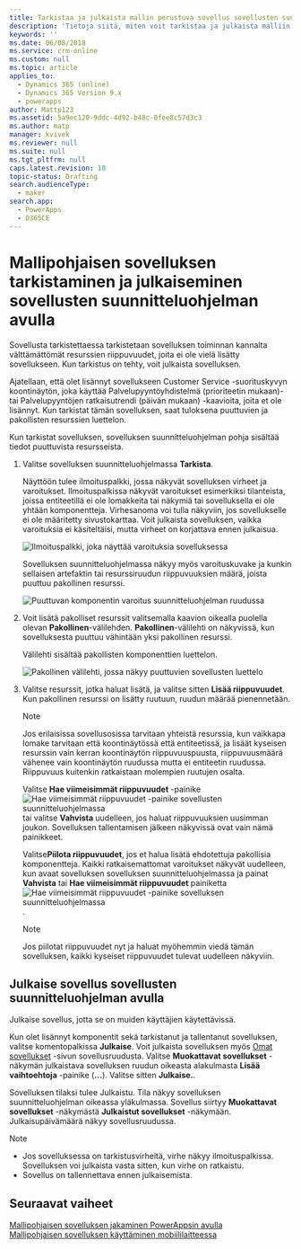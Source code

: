 ```yaml
---
title: Tarkistaa ja julkaista mallin perustuva sovellus sovellusten suunnitteluohjelman avulla | MicrosoftDocs
description: 'Tietoja siitä, miten voit tarkistaa ja julkaista malliin perustuva sovelluksen'
keywords: ''
ms.date: 06/08/2018
ms.service: crm-online
ms.custom: null
ms.topic: article
applies_to:
  - Dynamics 365 (online)
  - Dynamics 365 Version 9.x
  - powerapps
author: Mattp123
ms.assetid: 5a9ec120-9ddc-4d92-b48c-0fee8c57d3c3
ms.author: matp
manager: kvivek
ms.reviewer: null
ms.suite: null
ms.tgt_pltfrm: null
caps.latest.revision: 10
topic-status: Drafting
search.audienceType:
  - maker
search.app:
  - PowerApps
  - D365CE
---
```


# <a name="validate-and-publish-a-model-driven-app-using-the-app-designer"></a>Mallipohjaisen sovelluksen tarkistaminen ja julkaiseminen sovellusten suunnitteluohjelman avulla

Sovellusta tarkistettaessa tarkistetaan sovelluksen toiminnan kannalta välttämättömät resurssien riippuvuudet, joita ei ole vielä lisätty sovellukseen. Kun tarkistus on tehty, voit julkaista sovelluksen. 
  
Ajatellaan, että olet lisännyt sovellukseen Customer Service -suorituskyvyn koontinäytön, joka käyttää Palvelupyyntöyhdistelmä (prioriteetin mukaan)- tai Palvelupyyntöjen ratkaisutrendi (päivän mukaan) -kaavioita, joita et ole lisännyt. Kun tarkistat tämän sovelluksen, saat tuloksena puuttuvien ja pakollisten resurssien luettelon.  
  
Kun tarkistat sovelluksen, sovelluksen suunnitteluohjelman pohja sisältää tiedot puuttuvista resursseista.  
  
1.  Valitse sovelluksen suunnitteluohjelmassa **Tarkista**.  
  
     Näyttöön tulee ilmoituspalkki, jossa näkyvät sovelluksen virheet ja varoitukset. Ilmoituspalkissa näkyvät varoitukset esimerkiksi tilanteista, joissa entiteetillä ei ole lomakkeita tai näkymiä tai sovelluksella ei ole yhtään komponentteja. Virhesanoma voi tulla näkyviin, jos sovellukselle ei ole määritetty sivustokarttaa. Voit julkaista sovelluksen, vaikka varoituksia ei käsiteltäisi, mutta virheet on korjattava ennen julkaisua.  
  
     ![Ilmoituspalkki, joka näyttää varoituksia sovelluksessa](media/app-designer-warning-notification.png "Ilmoituspalkki, joka näyttää varoituksia sovelluksessa")  
  
     Sovelluksen suunnitteluohjelmassa näkyy myös varoituskuvake ja kunkin sellaisen artefaktin tai resurssiruudun riippuvuuksien määrä, joista puuttuu pakollinen resurssi.  
  
     ![Puuttuvan komponentin varoitus suunnitteluohjelman ruudussa](media/warning--button-on-app-designer-tile.png "Puuttuvan komponentin varoitus suunnitteluohjelman ruudussa")  
  
2.  Voit lisätä pakolliset resurssit valitsemalla kaavion oikealla puolella olevan **Pakollinen**-välilehden. **Pakollinen**-välilehti on näkyvissä, kun sovelluksesta puuttuu vähintään yksi pakollinen resurssi.  
  
     Välilehti sisältää pakollisten komponenttien luettelon.  
  
     ![Pakollinen välilehti, jossa näkyy puuttuvien sovellusten luettelo](media/app-designer-required-components-tab.png "Pakollinen välilehti, jossa näkyy puuttuvien sovellusten luettelo")  
  
3.  Valitse resurssit, jotka haluat lisätä, ja valitse sitten **Lisää riippuvuudet**. Kun pakollinen resurssi on lisätty ruutuun, ruudun määrää pienennetään.  
  
    > [!NOTE]
    >  Jos erilaisissa sovellusosissa tarvitaan yhteistä resurssia, kun vaikkapa lomake tarvitaan että koontinäytössä että entiteetissä, ja lisäät kyseisen resurssin vain kerran koontinäytön riippuvuuspuusta, riippuvuusmäärä vähenee vain koontinäytön ruudussa mutta ei entiteetin ruudussa. Riippuvuus kuitenkin ratkaistaan molempien ruutujen osalta.  
    >   
    >  Valitse **Hae viimeisimmät riippuvuudet** -painike ![Hae viimeisimmät riippuvuudet -painike sovellusten suunnitteluohjelmassa](media/app-designer-get-latest-dependencies.png "Hae viimeisimmät riippuvuudet -painike sovellusten suunnitteluohjelmassa") tai valitse **Vahvista** uudelleen, jos haluat riippuvuuksien uusimman joukon. Sovelluksen tallentamisen jälkeen näkyvissä ovat vain nämä painikkeet.  
  
     Valitse**Piilota riippuvuudet**, jos et halua lisätä ehdotettuja pakollisia komponentteja. Kaikki ratkaisemattomat varoitukset näkyvät uudelleen, kun avaat sovelluksen sovelluksen suunnitteluohjelmassa ja painat **Vahvista** tai **Hae viimeisimmät riippuvuudet** painiketta ![Hae viimeisimmät riippuvuudet -painike sovelluksen suunnitteluohjelmassa](media/app-designer-get-latest-dependencies.png "Hae viimeisimmät riippuvuudet -painike sovelluksen suunnitteluohjelmassa").  
  
    > [!NOTE]
    >  Jos piilotat riippuvuudet nyt ja haluat myöhemmin viedä tämän sovelluksen, kaikki kyseiset riippuvuudet tulevat uudelleen näkyviin.  
  
## <a name="publish-an-app-using-the-app-designer"></a>Julkaise sovellus sovellusten suunnitteluohjelman avulla

Julkaise sovellus, jotta se on muiden käyttäjien käytettävissä.  
  
 Kun olet lisännyt komponentit sekä tarkistanut ja tallentanut sovelluksen, valitse komentopalkissa **Julkaise**. Voit julkaista sovelluksen myös [Omat sovellukset](advanced-navigation.md#apps) -sivun sovellusruudusta. Valitse **Muokattavat sovellukset** -näkymän julkaistava sovelluksen ruudun oikeasta alakulmasta **Lisää vaihtoehtoja** -painike (**...**). Valitse sitten **Julkaise.**.  
  
 Sovelluksen tilaksi tulee Julkaistu. Tila näkyy sovelluksen suunnitteluohjelman oikeassa yläkulmassa. Sovellus siirtyy **Muokattavat sovellukset** -näkymästä **Julkaistut sovellukset** -näkymään. Julkaisupäivämäärä näkyy sovellusruudussa.  
  
> [!NOTE]
> - Jos sovelluksessa on tarkistusvirheitä, virhe näkyy ilmoituspalkissa. Sovelluksen voi julkaista vasta sitten, kun virhe on ratkaistu.  
> - Sovellus on tallennettava ennen julkaisemista.  

## <a name="next-steps"></a>Seuraavat vaiheet  
[Mallipohjaisen sovelluksen jakaminen PowerAppsin avulla](https://docs.microsoft.com/powerapps/maker/model-driven-apps/share-model-driven-app) <br/>
 [Mallipohjaisen sovelluksen käyttäminen mobiililaitteessa](https://docs.microsoft.com/powerapps/user/run-app-client-model-driven)   
 
